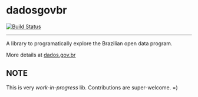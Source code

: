 # dadosgovbr

[![Build Status](https://travis-ci.org/georgeyk/dadosgovbr.svg?branch=master)](https://travis-ci.org/georgeyk/dadosgovbr)

---

A library to programatically explore the Brazilian open data program.

More details at [dados.gov.br][1]


## NOTE

This is very *work-in-progress* lib.
Contributions are super-welcome. =)


[1]: http://dados.gov.br/dataset
